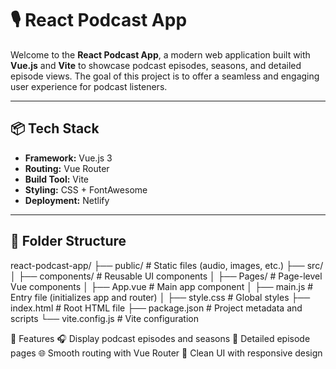 # 🎙️ React Podcast App

Welcome to the **React Podcast App**, a modern web application built with **Vue.js** and **Vite** to showcase podcast episodes, seasons, and detailed episode views. The goal of this project is to offer a seamless and engaging user experience for podcast listeners.

---

## 📦 Tech Stack

- **Framework:** Vue.js 3
- **Routing:** Vue Router
- **Build Tool:** Vite
- **Styling:** CSS + FontAwesome
- **Deployment:** Netlify

---

## 📁 Folder Structure

react-podcast-app/
├── public/ # Static files (audio, images, etc.)
├── src/
│ ├── components/ # Reusable UI components
│ ├── Pages/ # Page-level Vue components
│ ├── App.vue # Main app component
│ ├── main.js # Entry file (initializes app and router)
│ ├── style.css # Global styles
├── index.html # Root HTML file
├── package.json # Project metadata and scripts
└── vite.config.js # Vite configuration

🔧 Features
🎧 Display podcast episodes and seasons
📄 Detailed episode pages
🌐 Smooth routing with Vue Router
🎨 Clean UI with responsive design


